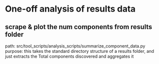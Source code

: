 # One-off analysis of results data

## scrape & plot the num components from results folder
path:
    src/tool_scripts/analysis_scripts/summarize_component_data.py
purpose:
    this takes the standard directory structure of a results folder, and just extracts the Total components discovered and aggregates it
